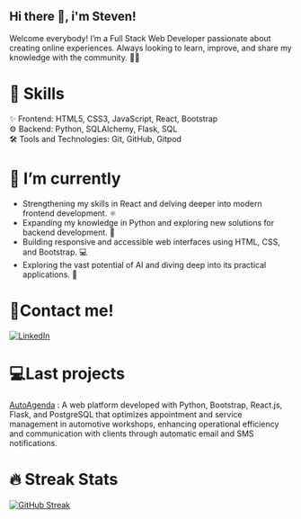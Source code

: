 ## Hi there 👋, i'm Steven!
Welcome everybody! I’m a Full Stack Web Developer passionate about creating online experiences. Always looking to learn, improve, and share my knowledge with the community. 🧑‍💻

# 🔧 Skills
✨ Frontend: HTML5, CSS3, JavaScript, React, Bootstrap  
⚙ Backend: Python, SQLAlchemy, Flask, SQL  
🛠️ Tools and Technologies: Git, GitHub, Gitpod  
# 🌱 I’m currently
- Strengthening my skills in React and delving deeper into modern frontend development. ⚛️
- Expanding my knowledge in Python and exploring new solutions for backend development. 🐍
- Building responsive and accessible web interfaces using HTML, CSS, and Bootstrap. 💻
- Exploring the vast potential of AI and diving deep into its practical applications. 🤖

# 📩Contact me!
[![LinkedIn](https://img.shields.io/badge/LinkedIn-Connect-blue?style=for-the-badge&logo=linkedin&logoColor=white)]((https://www.linkedin.com/in/steven-sanz-grau/))

# 💻Last projects
[AutoAgenda](https://github.com/StevenSanz/AutoAgenda)
: A web platform developed with Python, Bootstrap, React.js, Flask, and PostgreSQL that optimizes appointment and service management in automotive workshops, enhancing operational efficiency and communication with clients through automatic email and SMS notifications.

# 🔥 Streak Stats

[![GitHub Streak](https://streak-stats.demolab.com?user=StevenSanz&theme=dark&hide_border=true&locale=es)](https://git.io/streak-stats)
<!--
**StevenSanz/Stevensanz** is a ✨ _special_ ✨ repository because its `README.md` (this file) appears on your GitHub profile.

Here are some ideas to get you started:

- 🔭 I’m currently working on ...

- 👯 I’m looking to collaborate on 
- 🤔 I’m looking for help with ...
- 💬 Ask me about ...
- 📫 How to reach me: ...
- 😄 Pronouns: ...
- ⚡ Fun fact: ...
-->
